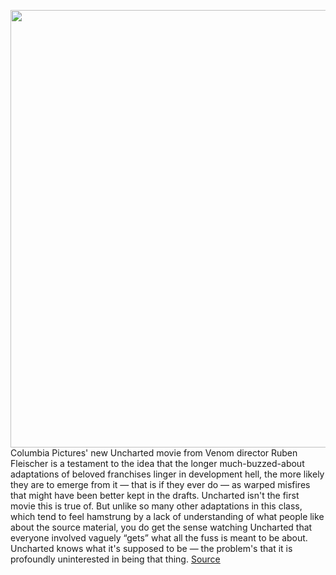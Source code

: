 <img src='https://cdn.vox-cdn.com/thumbor/uzpovCiu-u7HgAjvAauBspShm6Q=/0x0:6000x3580/1200x800/filters:focal(2520x1310:3480x2270)/cdn.vox-cdn.com/uploads/chorus_image/image/70520500/DF_24338_rv2b.0.jpg' width='700px' /><br/>
Columbia Pictures' new Uncharted movie from Venom director Ruben Fleischer is a testament to the idea that the longer much-buzzed-about adaptations of beloved franchises linger in development hell, the more likely they are to emerge from it — that is if they ever do — as warped misfires that might have been better kept in the drafts. Uncharted isn't the first movie this is true of. But unlike so many other adaptations in this class, which tend to feel hamstrung by a lack of understanding of what people like about the source material, you do get the sense watching Uncharted that everyone involved vaguely “gets” what all the fuss is meant to be about. Uncharted knows what it's supposed to be — the problem's that it is profoundly uninterested in being that thing.
<a href='https://www.theverge.com/2022/2/17/22937238/uncharted-movie-review'> Source <a/>